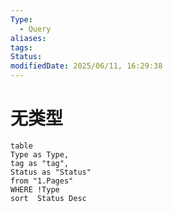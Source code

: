 ```yaml
---
Type:
  - Query
aliases: 
tags: 
Status: 
modifiedDate: 2025/06/11, 16:29:38
---
```


# 无类型

```dataview
table
Type as Type,
tag as "tag",
Status as "Status"
from "1.Pages"
WHERE !Type
sort  Status Desc
```
